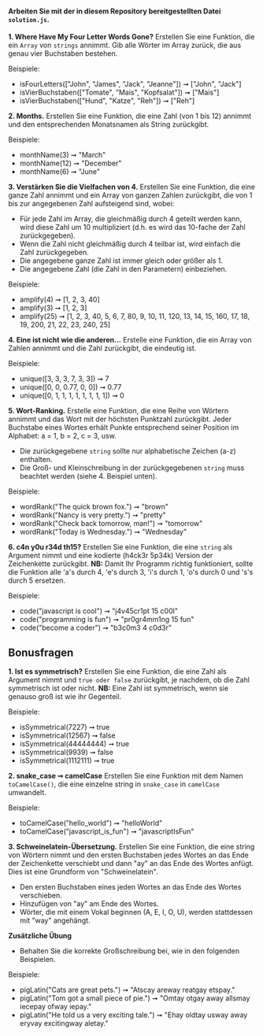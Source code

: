 #### Arbeiten Sie mit der in diesem Repository bereitgestellten Datei `solution.js`.

**1. Where Have My Four Letter Words Gone?**
Erstellen Sie eine Funktion, die ein `Array` von `strings` annimmt. Gib alle Wörter im Array zurück, die aus genau vier Buchstaben bestehen.

Beispiele:
 
* isFourLetters(["John", "James", "Jack", "Jeanne"]) ➞ ["John", "Jack"]
* isVierBuchstaben(["Tomate", "Mais", "Kopfsalat"]) ➞ ["Mais"]
* isVierBuchstaben(["Hund", "Katze", "Reh"]) ➞ ["Reh"]

**2. Months.**
Erstellen Sie eine Funktion, die eine Zahl (von 1 bis 12) annimmt und den entsprechenden Monatsnamen als String zurückgibt.

Beispiele:
* monthName(3) ➞ "March"
* monthName(12) ➞ "December"
* monthName(6) ➞ "June"

**3. Verstärken Sie die Vielfachen von 4.**
Erstellen Sie eine Funktion, die eine ganze Zahl annimmt und ein Array von ganzen Zahlen zurückgibt, die von 1 bis zur angegebenen Zahl aufsteigend sind, wobei:

* Für jede Zahl im Array, die gleichmäßig durch 4 geteilt werden kann, wird diese Zahl um 10 multipliziert (d.h. es wird das 10-fache der Zahl zurückgegeben).
* Wenn die Zahl nicht gleichmäßig durch 4 teilbar ist, wird einfach die Zahl zurückgegeben.
* Die angegebene ganze Zahl ist immer gleich oder größer als 1.
* Die angegebene Zahl (die Zahl in den Parametern) einbeziehen.

Beispiele:
* amplify(4) ➞ [1, 2, 3, 40]
* amplify(3) ➞ [1, 2, 3]
* amplify(25) ➞ [1, 2, 3, 40, 5, 6, 7, 80, 9, 10, 11, 120, 13, 14, 15, 160, 17, 18, 19, 200, 21, 22, 23, 240, 25]

**4. Eine ist nicht wie die anderen...**
Erstelle eine Funktion, die ein Array von Zahlen annimmt und die Zahl zurückgibt, die eindeutig ist.

Beispiele:
* unique([3, 3, 3, 7, 3, 3]) ➞ 7
* unique([0, 0, 0.77, 0, 0]) ➞ 0.77
* unique([0, 1, 1, 1, 1, 1, 1, 1, 1]) ➞ 0

**5. Wort-Ranking.**
Erstelle eine Funktion, die eine Reihe von Wörtern annimmt und das Wort mit der höchsten Punktzahl zurückgibt. Jeder Buchstabe eines Wortes erhält Punkte entsprechend seiner Position im Alphabet: a = 1, b = 2, c = 3, usw.
* Die zurückgegebene `string` sollte nur alphabetische Zeichen (a-z) enthalten.
* Die Groß- und Kleinschreibung in der zurückgegebenen `string` muss beachtet werden (siehe 4. Beispiel unten).

Beispiele:
* wordRank("The quick brown fox.") ➞ "brown"
* wordRank("Nancy is very pretty.") ➞ "pretty"
* wordRank("Check back tomorrow, man!") ➞ "tomorrow"
* wordRank("Today is Wednesday.") ➞ "Wednesday"

**6. c4n y0u r34d th15?**
Erstellen Sie eine Funktion, die eine `string` als Argument nimmt und eine kodierte (h4ck3r 5p34k) Version der Zeichenkette zurückgibt. **NB:** Damit Ihr Programm richtig funktioniert, sollte die Funktion alle 'a's durch 4, 'e's durch 3, 'i's durch 1, 'o's durch 0 und 's's durch 5 ersetzen.

Beispiele:
* code("javascript is cool") ➞ "j4v45cr1pt 15 c00l"
* code("programming is fun") ➞ "pr0gr4mm1ng 15 fun"
* code("become a coder") ➞ "b3c0m3 4 c0d3r"

## Bonusfragen

**1. Ist es symmetrisch?**
Erstellen Sie eine Funktion, die eine Zahl als Argument nimmt und `true oder false` zurückgibt, je nachdem, ob die Zahl symmetrisch ist oder nicht. **NB:** Eine Zahl ist symmetrisch, wenn sie genauso groß ist wie ihr Gegenteil.

Beispiele:
* isSymmetrical(7227) ➞ true
* isSymmetrical(12567) ➞ false
* isSymmetrical(44444444) ➞ true
* isSymmetrical(9939) ➞ false
* isSymmetrical(1112111) ➞ true

**2. snake_case ➞ camelCase**
Erstellen Sie eine Funktion mit dem Namen `toCamelCase()`, die eine einzelne string in `snake_case` in `camelCase` umwandelt. 

Beispiele:
* toCamelCase("hello_world") ➞ "helloWorld"
* toCamelCase("javascript_is_fun") ➞ "javascriptIsFun"

**3. Schweinelatein-Übersetzung.** 
Erstellen Sie eine Funktion, die eine string von Wörtern nimmt und den ersten Buchstaben jedes Wortes an das Ende der Zeichenkette verschiebt und dann "ay" an das Ende des Wortes anfügt. Dies ist eine Grundform von "Schweinelatein". 

* Den ersten Buchstaben eines jeden Wortes an das Ende des Wortes verschieben.
* Hinzufügen von "ay" am Ende des Wortes.
* Wörter, die mit einem Vokal beginnen (A, E, I, O, U), werden stattdessen mit "way" angehängt.

**Zusätzliche Übung**
* Behalten Sie die korrekte Großschreibung bei, wie in den folgenden Beispielen.

Beispiele:
* pigLatin("Cats are great pets.") ➞ "Atscay areway reatgay etspay."
* pigLatin("Tom got a small piece of pie.") ➞ "Omtay otgay away allsmay iecepay ofway iepay."
* pigLatin("He told us a very exciting tale.") ➞ "Ehay oldtay usway away eryvay excitingway aletay."
